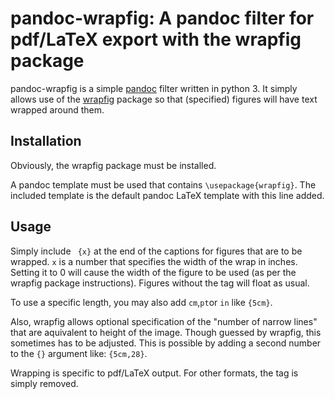 # pandoc-wrapfig: A pandoc filter for pdf/LaTeX export with the wrapfig package

pandoc-wrapfig is a simple [pandoc][] filter written in python 3. It simply allows use of the
[wrapfig][] package so that (specified) figures will have text wrapped around them.

## Installation

Obviously, the wrapfig package must be installed.

A pandoc template must be used that contains `\usepackage{wrapfig}`. The included template is the
default pandoc LaTeX template with this line added.

## Usage

Simply include ` {x}` at the end of the captions for figures that are to be wrapped. `x` is a number
that specifies the width of the wrap in inches. Setting it to 0 will cause the width of the figure
to be used (as per the wrapfig package instructions). Figures without the tag will float as usual.

To use a specific  length, you may also add `cm`,`pt`or `in` like `{5cm}`.

Also, wrapfig allows optional specification of the "number of narrow lines" that are aquivalent to 
height of the image. Though guessed by wrapfig, this sometimes has to be adjusted. This is possible 
by adding a second number to the `{}` argument like: `{5cm,28}`.

Wrapping is specific to pdf/LaTeX output. For other formats, the tag is simply removed.

[pandoc]: http://pandoc.org
[wrapfig]: https://www.ctan.org/pkg/wrapfig?lang=en
